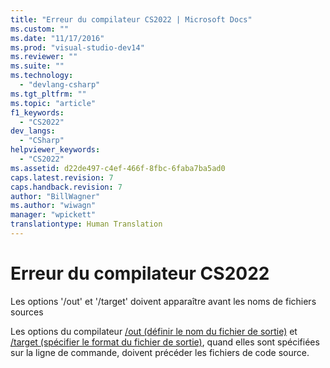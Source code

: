 ```yaml
---
title: "Erreur du compilateur CS2022 | Microsoft Docs"
ms.custom: ""
ms.date: "11/17/2016"
ms.prod: "visual-studio-dev14"
ms.reviewer: ""
ms.suite: ""
ms.technology: 
  - "devlang-csharp"
ms.tgt_pltfrm: ""
ms.topic: "article"
f1_keywords: 
  - "CS2022"
dev_langs: 
  - "CSharp"
helpviewer_keywords: 
  - "CS2022"
ms.assetid: d22de497-c4ef-466f-8fbc-6faba7ba5ad0
caps.latest.revision: 7
caps.handback.revision: 7
author: "BillWagner"
ms.author: "wiwagn"
manager: "wpickett"
translationtype: Human Translation
---
```

# Erreur du compilateur CS2022
Les options '\/out' et '\/target' doivent apparaître avant les noms de fichiers sources  
  
 Les options du compilateur [\/out \(définir le nom du fichier de sortie\)](../../csharp/language-reference/compiler-options/out-compiler-option.md) et [\/target \(spécifier le format du fichier de sortie\)](../../csharp/language-reference/compiler-options/target-compiler-option.md), quand elles sont spécifiées sur la ligne de commande, doivent précéder les fichiers de code source.